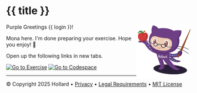 # {{ title }}

<img src="https://raw.githubusercontent.com/anton-roos/ai-skills/refs/heads/main/images/hollard_octocat_professor.png" align="right" height="150px" />

Purple Greetings {{ login }}!

Mona here. I'm done preparing your exercise. Hope you enjoy! 💜

Open up the following links in new tabs.

[![Go to Exercise](https://img.shields.io/badge/Go%20to%20Exercise-%E2%86%92-e64600?style=for-the-badge&logo=github&labelColor=442359)]({{issue_url}})
[![Go to Codespace](https://img.shields.io/badge/Go%20to%20Codespace-%E2%86%92-e64600?style=for-the-badge&logo=github&labelColor=442359)](https://codespaces.new/{{repo_owner}}/{{repo_name}})

---

&copy; Copyright 2025 Hollard &bull; [Privacy](https://www.hollard.co.za/our-world/company-overview/hollard-privacy) &bull; [Legal Requirements](https://www.hollard.co.za/our-world/company-overview/legal-requirements) &bull; [MIT License](https://gh.io/mit)